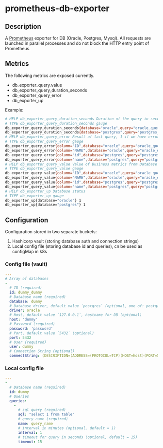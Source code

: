 # prometheus-db-exporter

## Description

A [Prometheus](https://prometheus.io/) exporter for DB (Oracle, Postgres, Mysql). All requests are launched in parallel processes and do not block the HTTP entry point of Prometheus.

## Metrics

The following metrics are exposed currently.

- db_exporter_query_value
- db_exporter_query_duration_seconds
- db_exporter_query_error
- db_exporter_up

Example:

```bash
# HELP db_exporter_query_duration_seconds Duration of the query in seconds
# TYPE db_exporter_query_duration_seconds gauge
db_exporter_query_duration_seconds{database="oracle",query="oracle_query"} 0.0262601
db_exporter_query_duration_seconds{database="postgres",query="postgres_query"} 0.0109653
# HELP db_exporter_query_error Result of last query, 1 if we have errors on running query
# TYPE db_exporter_query_error gauge
db_exporter_query_error{column="ID",database="oracle",query="oracle_query"} 0
db_exporter_query_error{column="NAME",database="oracle",query="oracle_query"} 0
db_exporter_query_error{column="id",database="postgres",query="postgres_query"} 0
db_exporter_query_error{column="name",database="postgres",query="postgres_query"} 0
# HELP db_exporter_query_value Value of Business metrics from Database
# TYPE db_exporter_query_value gauge
db_exporter_query_value{column="ID",database="oracle",query="oracle_query"} 1
db_exporter_query_value{column="NAME",database="oracle",query="oracle_query"} 222
db_exporter_query_value{column="id",database="postgres",query="postgres_query"} 1
db_exporter_query_value{column="name",database="postgres",query="postgres_query"} 222
# HELP db_exporter_up Database status
# TYPE db_exporter_up gauge
db_exporter_up{database="oracle"} 1
db_exporter_up{database="postgres"} 1
```

## Configuration

Configuration stored in two separate buckets:

1. Hashicorp vault (storing database auth and connection strings)
2. Local config file (storing database id and queries), cn be used as configMap in k8s

### Config file (vault)

```yaml
---
# Array of databases
-
  # ID (required)
  id: dummy_dummy
  # Database name (required)
  database: dummy
  # Database driver, default value `postgres` (optional, one of: postgres, oracle or mysql)
  driver: oracle
  # Host, default value `127.0.0.1`, hostname for DB (optional)
  host: 'dummy'
  # Password (required)
  password: 'password'
  # Port, default value `5432` (optional)
  port: 5432
  # User (required)
  user: dummy
  # Connection String (optional)
  connectString: (DESCRIPTION=(ADDRESS=(PROTOCOL=TCP)(HOST=host)(PORT=5432))(CONNECT_DATA=(SERVICE_NAME=dummy)))
```

### Local config file

```yaml
---
-
  # Database name (required)
  id: dummy
  # Queries
  queries:
    -
      # sql query (required)
      sql: "select 1 from table"
      # query name (required)
      name: query_name
      # interval in minutes (optional, default = 1)
      interval: 1
      # timeout for query in seconds (optional, default = 15)
      timeout: 15
```